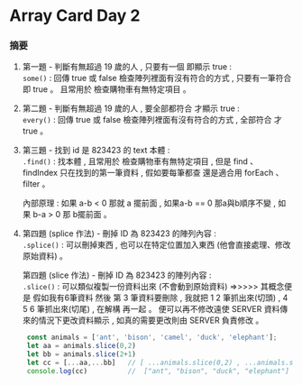 # Array Card Day 2

### 摘要
 
1. 第一題 - 判斷有無超過 19 歲的人 , 只要有一個 即顯示 true : <br />
   `some()` : 回傳 true 或 false  檢查陣列裡面有沒有符合的方式 , 只要有一筆符合即 true 。 且常用於 檢查購物車有無特定項目 。
   
2. 第二題 - 判斷有無超過 19 歲的人 , 要全部都符合 才顯示 true :  <br />
   `every()` : 回傳 true 或 false  檢查陣列裡面有沒有符合的方式 , 全部符合 才 true 。 

3. 第三題 - 找到 id 是 823423 的 text 本體  :<br />
   `.find()` :  找本體 , 且常用於 檢查購物車有無特定項目 , 但是 find 、 findIndex 只在找到的第一筆資料 , 假如要每筆都查 還是適合用 forEach 、 filter 。 
   
   內部原理 : 如果 a-b < 0  那就 a 擺前面 , 如果a-b == 0 那a與b順序不變 , 如果 b-a > 0 那 b擺前面 。

4. 第四題 (splice 作法) - 刪掉 ID 為 823423 的陣列內容 :  <br />
   `.splice()` :  可以刪掉東西 , 也可以在特定位置加入東西 (他會直接處理、修改原始資料) 。

   第四題 (slice 作法) - 刪掉 ID 為 823423 的陣列內容 :  <br />
   `.slice()` : 可以類似複製一份資料出來 (不會動到原始資料) =>>>>>  其概念便是 假如我有6筆資料 然後 第 3 筆資料要刪除 , 我就把 1 2 筆抓出來(切頭) , 4 5 6 筆抓出來(切尾) , 在解構 再一起 。 便可以再不修改遠使 SERVER 資料傳來的情況下更改資料顯示 , 如真的需要更改則由 SERVER 負責修改 。 
   ```js
    const animals = ['ant', 'bison', 'camel', 'duck', 'elephant'];
    let aa = animals.slice(0,2)
    let bb = animals.slice(2+1) 
    let cc = [...aa,...bb]   // [ ...animals.slice(0,2) , ...animals.slice(2+1)]
    console.log(cc)          //  ["ant", "bison", "duck", "elephant"]
   ```






  
